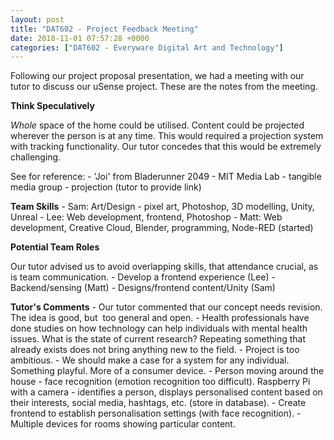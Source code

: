 ```yaml
---
layout: post
title: "DAT602 - Project Feedback Meeting"
date: 2018-11-01 07:57:28 +0000
categories: ["DAT602 - Everyware Digital Art and Technology"]
---
```


Following our project proposal presentation, we had a meeting with our tutor to discuss our uSense project. These are the notes from the meeting.

**Think Speculatively**

*Whole* space of the home could be utilised. Content could be projected wherever the person is at any time. This would required a projection system with tracking functionality. Our tutor concedes that this would be extremely challenging.

See for reference:
 	- 'Joi' from Bladerunner 2049
 	- MIT Media Lab - tangible media group - projection (tutor to provide link)

**Team Skills**
 	- Sam: Art/Design - pixel art, Photoshop, 3D modelling, Unity, Unreal
 	- Lee: Web development, frontend, Photoshop
 	- Matt: Web development, Creative Cloud, Blender, programming, Node-RED (started)

**Potential Team Roles**

Our tutor advised us to avoid overlapping skills, that attendance crucial, as is team communication.
 	- Develop a frontend experience (Lee)
 	- Backend/sensing (Matt)
 	- Designs/frontend content/Unity (Sam)

**Tutor's Comments**
 	- Our tutor commented that our concept needs revision. The idea is good, but  too general and open.
 	- Health professionals have done studies on how technology can help individuals with mental health issues. What is the state of current research? Repeating something that already exists does not bring anything new to the field.
 	- Project is too ambitious.
 	- We should make a case for a system for any individual. Something playful. More of a consumer device.
 	- Person moving around the house - face recognition (emotion recognition too difficult). Raspberry Pi with a camera - identifies a person, displays personalised content based on their interests, social media, hashtags, etc. (store in database).
 	- Create frontend to establish personalisation settings (with face recognition).
 	- Multiple devices for rooms showing particular content.

